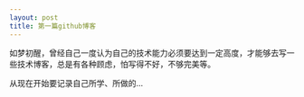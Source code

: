 ```yaml
---
layout: post
title: 第一篇github博客
---
```


如梦初醒，曾经自己一度认为自己的技术能力必须要达到一定高度，才能够去写一些技术博客，总是有各种顾虑，怕写得不好，不够完美等。

从现在开始要记录自己所学、所做的...

